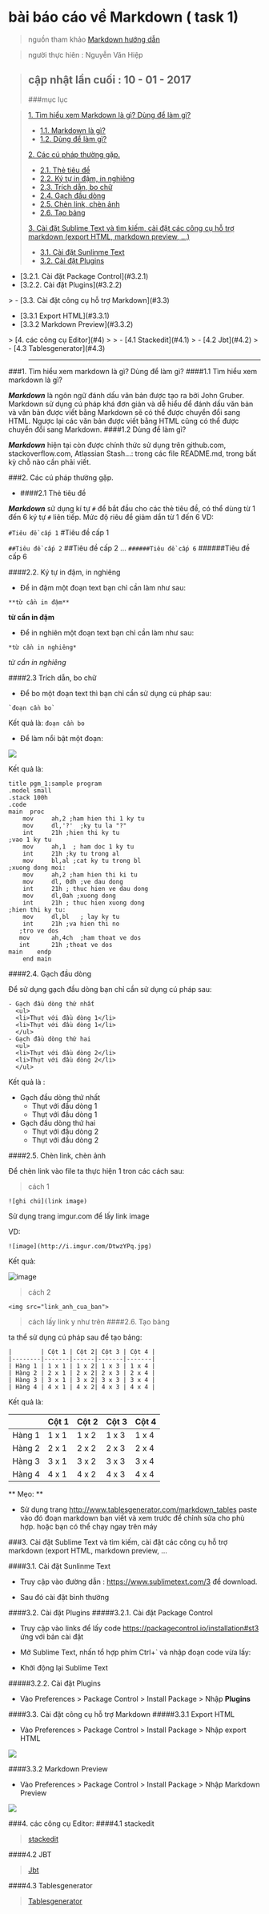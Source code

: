 # bài báo cáo về Markdown ( task 1)

> nguồn tham khảo [Markdown hướng dẫn](http://bit.ly/2cxplkv)

> người thực hiên : Nguyễn Văn Hiệp

> cập nhật lần cuối : **10 - 01 - 2017**
> -------
> ###mục lục 

 >[ 1. Tìm hiểu xem Markdown là gì? Dùng để làm gì?](#1)
>
> - [1.1. Markdown là gì?](#1.1)
> - [1.2. Dùng để làm gì?](#1.2)
>
>[ 2. Các cú pháp thường gặp.](#2)
>
> - [2.1. Thẻ tiêu đề](#2.1)
> - [2.2. Ký tự in đậm, in nghiêng](#2.2)
> - [2.3. Trích dẫn, bo chữ](#2.3)
> - [2.4. Gạch đầu dòng](#2.4)
> - [2.5. Chèn link, chèn ảnh](#2.5)
> - [2.6. Tạo bảng](#2.6)
>
>[3. Cài đặt Sublime Text và tìm kiếm, cài đặt các công cụ hỗ trợ markdown (export HTML, markdown preview, ...)](#3)
>
> - [3.1. Cài đặt Sunlinme Text](#3.1)
> - [3.2. Cài đặt Plugins](#3.2)
<ul>
<li> [3.2.1. Cài đặt Package Control](#3.2.1)</li>
<li> [3.2.2. Cài đặt Plugins](#3.2.2)</li>
</ul>
> - [3.3. Cài đặt công cụ hỗ trợ Markdown](#3.3)
<ul>
<li> [3.3.1 Export HTML](#3.3.1)</li>
<li> [3.3.2 Markdown Preview](#3.3.2)</li>
</ul>
>
[4. các công cụ Editor](#4)
> 
> - [4.1 Stackedit](#4.1)
> - [4.2 Jbt](#4.2)
> - [4.3 Tablesgenerator](#4.3)

> -----------------------------

###1. Tìm hiểu xem markdown là gì? Dùng để làm gì?<a name="1"></a>
####1.1 Tìm hiểu xem markdown là gì?<a name="1.1"></a>

**_Markdown_** là ngôn ngữ đánh dấu văn bản được tạo ra bởi John Gruber. Markdown sử dụng cú pháp khá đơn giản và dễ hiểu để đánh dấu văn bản và văn bản được viết bằng Markdown sẽ có thể được chuyển đổi sang HTML. Ngược lại các văn bản được viết bằng HTML cũng có thể được chuyển đổi sang Markdown.
####1.2  Dùng để làm gì?<a name="1.2"></a>

**_Markdown_** hiện tại còn được chính thức sử dụng trên github.com, stackoverflow.com, Atlassian Stash…: trong các file README.md, trong bất kỳ chỗ nào cần phải viết.

###2. Các cú pháp thường gặp.<a name="2"></a>

 - ####2.1 Thẻ tiêu đề<a name="2.1"></a>

**_Markdown_** sử dụng kí tự `#` để bắt đầu cho các thẻ tiêu đề, có thể dùng từ 1 đến 6 ký tự `#` liên tiếp. Mức độ riêu đề giảm dần từ 1 đến 6
VD: 

`#Tiêu đề cấp 1`
#Tiêu đề cấp 1

`##Tiêu đề cấp 2`
##Tiêu đề cấp 2
...
`######Tiêu đề cấp 6`
######Tiêu đề cấp 6

####2.2. Ký tự in đậm, in nghiêng<a name="2.2"></a>

 - Để in đậm một đoạn text bạn chỉ cần làm như sau:

`**từ cần in đậm**`

**từ cần in đậm**

 - Để in nghiên một đoạn text bạn chỉ cần làm như sau:

`*từ cần in nghiêng*`

*từ cần in nghiêng*

####2.3 Trích dẫn, bo chữ <a name="2.3"></a>

 - Để bo một đoạn text thì bạn chỉ cần sử dụng cú pháp sau:
 ```
 `đoạn cần bo`
 ```


Kết quả là: `đoạn cần bo`

 - Để làm nổi bật một đoạn:

![](http://i.imgur.com/lSnHaKc.png)

Kết quả là: 

```
title pgm_1:sample program
.model small
.stack 100h
.code
main  proc
    mov     ah,2 ;ham hien thi 1 ky tu
    mov     dl,'?'  ;ky tu la "?" 
    int     21h ;hien thi ky tu
;vao 1 ky tu
    mov     ah,1  ; ham doc 1 ky tu
    int     21h ;ky tu trong al
    mov     bl,al ;cat ky tu trong bl
;xuong dong moi:
    mov     ah,2 ;ham hien thi ki tu
    mov     dl, 0dh ;ve dau dong
    int     21h ; thuc hien ve dau dong
    mov     dl,0ah ;xuong dong
    int     21h ; thuc hien xuong dong
;hien thi ky tu:
    mov     dl,bl   ; lay ky tu            
    int     21h ;va hien thi no
   ;tro ve dos
   mov      ah,4ch  ;ham thoat ve dos
   int      21h ;thoat ve dos
main    endp
    end main
```

####2.4. Gạch đầu dòng<a name="2.4"></a>

Để sử dụng gạch đầu dòng bạn chỉ cần sử dụng cú pháp sau:
```
- Gạch đầu dòng thứ nhất
  <ul>
  <li>Thụt với đầu dòng 1</li>
  <li>Thụt với đầu dòng 1</li>
  </ul>
- Gạch đầu dòng thứ hai
  <ul>
  <li>Thụt với đầu dòng 2</li>
  <li>Thụt với đầu dòng 2</li>
  </ul>
```

Kết quả là : 

- Gạch đầu dòng thứ nhất
  <ul>
  <li>Thụt với đầu dòng 1</li>
  <li>Thụt với đầu dòng 1</li>
  </ul>
- Gạch đầu dòng thứ hai
  <ul>
  <li>Thụt với đầu dòng 2</li>
  <li>Thụt với đầu dòng 2</li>
  </ul>

####2.5. Chèn link, chèn ảnh<a name="2.5"></a>

Để chèn link vào file ta thực hiện  1 tron các cách sau: 

> cách 1

`![ghi chú](link image)`

Sử dụng trang imgur.com để lấy link image


VD: 

`![image](http://i.imgur.com/DtwzYPq.jpg)`

Kết quả:

![image](http://i.imgur.com/DtwzYPq.jpg)

> cách 2 
```
<img src="link_anh_cua_ban">
```

> cách lấy link y như trên
####2.6. Tạo bảng<a name="2.6"></a>

ta thể sử dụng cú pháp sau để tạo bảng:

```javascrpt
|        | Cột 1 | Cột 2| Cột 3 | Cột 4 |
|--------|-------|------|-------|-------|
| Hàng 1 | 1 x 1 | 1 x 2| 1 x 3 | 1 x 4 |
| Hàng 2 | 2 x 1 | 2 x 2| 2 x 3 | 2 x 4 |
| Hàng 3 | 3 x 1 | 3 x 2| 3 x 3 | 3 x 4 |
| Hàng 4 | 4 x 1 | 4 x 2| 4 x 3 | 4 x 4 |
```
Kết quả là: 

|        | Cột 1 | Cột 2| Cột 3 | Cột 4 |
|--------|-------|------|-------|-------|
| Hàng 1 | 1 x 1 | 1 x 2| 1 x 3 | 1 x 4 |
| Hàng 2 | 2 x 1 | 2 x 2| 2 x 3 | 2 x 4 |
| Hàng 3 | 3 x 1 | 3 x 2| 3 x 3 | 3 x 4 |
| Hàng 4 | 4 x 1 | 4 x 2| 4 x 3 | 4 x 4 |

** Mẹo: ** 

- Sử dụng trang http://www.tablesgenerator.com/markdown_tables paste vào đó đoạn markdown bạn viết và xem trước để chỉnh sửa cho phù hợp.
hoặc bạn có thể chạy ngay trên máy  


###3. Cài đặt Sublime Text và tìm kiếm, cài đặt các công cụ hỗ trợ markdown (export HTML, markdown preview, ...<a name="3"></a>

####3.1. Cài đặt Sunlinme Text<a name="3.1"></a>

 - Truy cập vào đường dẫn : https://www.sublimetext.com/3 để download. 

 - Sau đó cài đặt bình thường

####3.2. Cài đặt Plugins<a name="3.2"></a>
#####3.2.1. Cài đặt Package Control<a name="3.2.1"></a>
 - Truy cập vào links để lấy code https://packagecontrol.io/installation#st3 ứng với bản cài đặt

 - Mở Sublime Text, nhấn tổ hợp phím Ctrl+` và nhập đoạn code vừa lấy:
 - Khởi động lại Sublime Text

#####3.2.2. Cài đặt Plugins <a name="3.2.2"></a>

 - Vào Preferences > Package Control > Install Package > Nhập **Plugins**

####3.3. Cài đặt công cụ hỗ trợ Markdown<a name="3.3"></a>
#####3.3.1 Export HTML<a name="3.3.1"></a>

 - Vào Preferences > Package Control > Install Package > Nhập export HTML

![](http://i.imgur.com/IBN0FjT.png)

####3.3.2 Markdown Preview<a name="3.3.2"></a>
 - Vào Preferences > Package Control > Install Package > Nhập Markdown Preview

![](http://i.imgur.com/uWtMjzR.png)

###4. các công cụ Editor:<a name="4"></a>
####4.1 stackedit <a name="4.1"></a>
> [stackedit](https://stackedit.io/editor)

####4.2 JBT <a name="4.2"></a>
> [Jbt](http://jbt.github.io/markdown-editor/)

####4.3 Tablesgenerator <a name="4.3"></a>
> [Tablesgenerator](http://www.tablesgenerator.com/markdown_tables)


